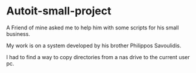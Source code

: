 # Autoit-small-project

A Friend of mine asked me to help him with some scripts for his small business. 

My work is on a system developed by his brother Philippos Savoulidis.

I had to find a way to copy directories from a nas drive to the current user pc.

